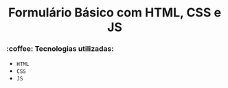 <h1 align="center"> Formulário Básico com HTML, CSS e JS </h1>

<h3 align="left"> :coffee: Tecnologias utilizadas: </h3>

- ``HTML``
- ``CSS``
- ``JS``

